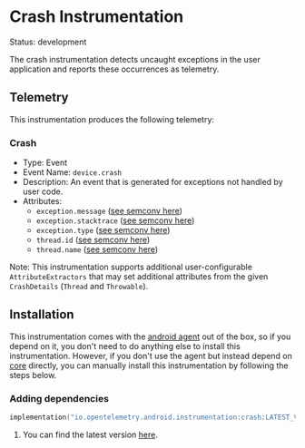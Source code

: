 
# Crash Instrumentation

Status: development

The crash instrumentation detects uncaught exceptions in the user
application and reports these occurrences as telemetry.

## Telemetry

This instrumentation produces the following telemetry:

### Crash

* Type: Event
* Event Name: `device.crash`
* Description: An event that is generated for exceptions not handled by user code.
* Attributes:
    * `exception.message` ([see semconv here](https://github.com/open-telemetry/semantic-conventions/blob/727700406f9e6cc3f4e4680a81c4c28f2eb71569/docs/attributes-registry/exception.md#exception-message))
    * `exception.stacktrace` ([see semconv here](https://github.com/open-telemetry/semantic-conventions/blob/727700406f9e6cc3f4e4680a81c4c28f2eb71569/docs/attributes-registry/exception.md#exception-stacktrace))
    * `exception.type` ([see semconv here](https://github.com/open-telemetry/semantic-conventions/blob/727700406f9e6cc3f4e4680a81c4c28f2eb71569/docs/attributes-registry/exception.md#exception-type))
    * `thread.id` ([see semconv here](https://github.com/open-telemetry/semantic-conventions/blob/727700406f9e6cc3f4e4680a81c4c28f2eb71569/docs/attributes-registry/thread.md#thread-id))
    * `thread.name` ([see semconv here](https://github.com/open-telemetry/semantic-conventions/blob/727700406f9e6cc3f4e4680a81c4c28f2eb71569/docs/attributes-registry/thread.md#thread-name))

Note: This instrumentation supports additional user-configurable `AttributeExtractors` that
may set additional attributes from the given `CrashDetails` (`Thread` and `Throwable`).

## Installation

This instrumentation comes with the [android agent](../../android-agent) out of the box, so
if you depend on it, you don't need to do anything else to install this instrumentation.
However, if you don't use the agent but instead depend on [core](../../core) directly, you can
manually install this instrumentation by following the steps below.

### Adding dependencies

```kotlin
implementation("io.opentelemetry.android.instrumentation:crash:LATEST_VERSION") // <1>
```

1. You can find the latest version [here](https://central.sonatype.com/artifact/io.opentelemetry.android.instrumentation/crash).

